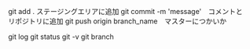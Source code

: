 git add . ステージングエリアに追加
git commit -m 'message'　コメントと　リポジトリに追加
git push origin branch_name　マスターにつかいか

git log 
git status
git -v
git branch